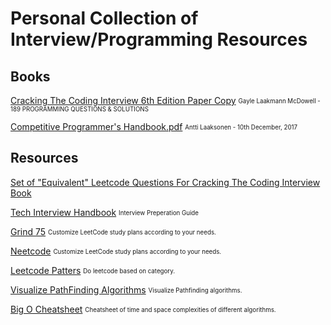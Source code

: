 # Personal Collection of Interview/Programming Resources


## Books
[Cracking The Coding Interview 6th Edition Paper Copy](https://drive.google.com/file/d/1tK1d7q4FKfPEQeswIne_7gJzTlWN3aRz/view?usp=sharing)
<sub><sup> Gayle Laakmann McDowell - 189 PROGRAMMING QUESTIONS & SOLUTIONS</sup></sub>


[Competitive Programmer's Handbook.pdf](https://github.com/ylw311/Books/blob/ebbd6ecb941c9c6c235d5500b7e0ff2dd6d1733d/Competitive%20Programmer's%20Handbook%20-%20Antti%20Laaksonen%20-%20(10th%20December%2C%202017).pdf) <sub><sup>Antti Laaksonen - 10th December, 2017</sup></sub>


## Resources

[Set of "Equivalent" Leetcode Questions For Cracking The Coding Interview Book](https://leetcode.com/discuss/general-discussion/1152824/cracking-the-coding-interview-6th-edition-in-leetcode)

[Tech Interview Handbook](https://www.techinterviewhandbook.org/) <sub><sup> Interview Preperation Guide </sup></sub>

[Grind 75](https://www.techinterviewhandbook.org/grind75) <sub><sup> Customize LeetCode study plans according to your needs. </sup></sub>


[Neetcode](https://neetcode.io/) <sub><sup> Customize LeetCode study plans according to your needs. </sup></sub>

[Leetcode Patters](https://seanprashad.com/leetcode-patterns/) <sub><sup> Do leetcode based on category. </sup></sub>

[Visualize PathFinding Algorithms](https://qiao.github.io/PathFinding.js/visual/) <sub><sup> Visualize Pathfinding algorithms. </sup></sub>


[Big O Cheatsheet](https://www.bigocheatsheet.com/) <sub><sup> Cheatsheet of time and space complexities of different algorithms. </sup></sub>


